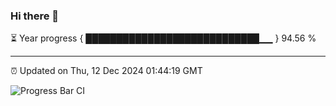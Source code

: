 ### Hi there 👋

⏳ Year progress { ████████████████████████████▁▁ } 94.56 %

---

⏰ Updated on Thu, 12 Dec 2024 01:44:19 GMT

![Progress Bar CI](https://github.com/liununu/liununu/workflows/Progress%20Bar%20CI/badge.svg)
